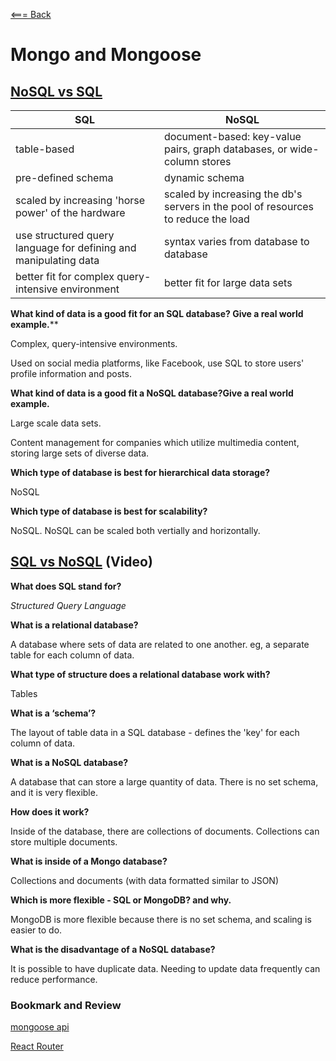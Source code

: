 [<=== Back](/README.md)

# Mongo and Mongoose

## [NoSQL vs SQL](https://www.thegeekstuff.com/2014/01/sql-vs-nosql-db/?utm_source=tuicool)

| SQL | NoSQL |
| --- | ----- |
| table-based | document-based: key-value pairs, graph databases, or wide-column stores |
| pre-defined schema | dynamic schema |
| scaled by increasing 'horse power' of the hardware | scaled by increasing the db's servers in the pool of resources to reduce the load |
| use structured query language for defining and manipulating data | syntax varies from database to database |
| better fit for complex query-intensive environment | better fit for large data sets |

**What kind of data is a good fit for an SQL database? Give a real world example.****

Complex, query-intensive environments.

Used on social media platforms, like Facebook, use SQL to store users' profile information and posts.

**What kind of data is a good fit a NoSQL database?Give a real world example.**

Large scale data sets.

Content management for companies which utilize multimedia content, storing large sets of diverse data.

**Which type of database is best for hierarchical data storage?**

NoSQL

**Which type of database is best for scalability?**

NoSQL. NoSQL can be scaled both vertially and horizontally.

## [SQL vs NoSQL](https://www.youtube.com/watch?v=ZS_kXvOeQ5Y) (Video)

**What does SQL stand for?**

*Structured Query Language*

**What is a relational database?**

A database where sets of data are related to one another. eg, a separate table for each column of data.

**What type of structure does a relational database work with?**

Tables

**What is a ‘schema’?**

The layout of table data in a SQL database - defines the 'key' for each column of data.

**What is a NoSQL database?**

A database that can store a large quantity of data. There is no set schema, and it is very flexible. 

**How does it work?**

Inside of the database, there are collections of documents. Collections can store multiple documents. 

**What is inside of a Mongo database?**

Collections and documents (with data formatted similar to JSON)

**Which is more flexible - SQL or MongoDB? and why.**

MongoDB is more flexible because there is no set schema, and scaling is easier to do.

**What is the disadvantage of a NoSQL database?**

It is possible to have duplicate data. Needing to update data frequently can reduce performance. 

### Bookmark and Review

[mongoose api](https://mongoosejs.com/docs/api.html#Model)

[React Router](https://v5.reactrouter.com/web/api/BrowserRouter)